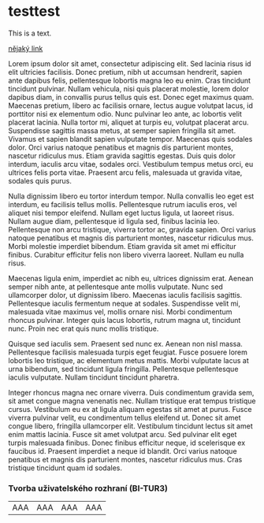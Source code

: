 # testtest

This is a text.

[nějaký link](#tvorba-uživatelského-rozhraní-bi-tur3)

Lorem ipsum dolor sit amet, consectetur adipiscing elit. Sed lacinia risus id elit ultricies facilisis. Donec pretium, nibh ut accumsan hendrerit, sapien ante dapibus felis, pellentesque lobortis magna leo eu enim. Cras tincidunt tincidunt pulvinar. Nullam vehicula, nisi quis placerat molestie, lorem dolor dapibus diam, in convallis purus tellus quis est. Donec eget maximus quam. Maecenas pretium, libero ac facilisis ornare, lectus augue volutpat lacus, id porttitor nisi ex elementum odio. Nunc pulvinar leo ante, ac lobortis velit placerat lacinia. Nulla tortor mi, aliquet at turpis eu, volutpat placerat arcu. Suspendisse sagittis massa metus, at semper sapien fringilla sit amet. Vivamus et sapien blandit sapien vulputate tempor. Maecenas quis sodales dolor. Orci varius natoque penatibus et magnis dis parturient montes, nascetur ridiculus mus. Etiam gravida sagittis egestas. Duis quis dolor interdum, iaculis arcu vitae, sodales orci. Vestibulum tempus metus orci, eu ultrices felis porta vitae. Praesent arcu felis, malesuada ut gravida vitae, sodales quis purus.

Nulla dignissim libero eu tortor interdum tempor. Nulla convallis leo eget est interdum, eu facilisis tellus mollis. Pellentesque rutrum iaculis eros, vel aliquet nisi tempor eleifend. Nullam eget luctus ligula, ut laoreet risus. Nullam augue diam, pellentesque id ligula sed, finibus lacinia leo. Pellentesque non arcu tristique, viverra tortor ac, gravida sapien. Orci varius natoque penatibus et magnis dis parturient montes, nascetur ridiculus mus. Morbi molestie imperdiet bibendum. Etiam gravida sit amet mi efficitur finibus. Curabitur efficitur felis non libero viverra laoreet. Nullam eu nulla risus.

Maecenas ligula enim, imperdiet ac nibh eu, ultrices dignissim erat. Aenean semper nibh ante, at pellentesque ante mollis vulputate. Nunc sed ullamcorper dolor, ut dignissim libero. Maecenas iaculis facilisis sagittis. Pellentesque iaculis fermentum neque at sodales. Suspendisse velit mi, malesuada vitae maximus vel, mollis ornare nisi. Morbi condimentum rhoncus pulvinar. Integer quis lacus lobortis, rutrum magna ut, tincidunt nunc. Proin nec erat quis nunc mollis tristique.

Quisque sed iaculis sem. Praesent sed nunc ex. Aenean non nisl massa. Pellentesque facilisis malesuada turpis eget feugiat. Fusce posuere lorem lobortis leo tristique, ac elementum metus mattis. Morbi vulputate lacus at urna bibendum, sed tincidunt ligula fringilla. Pellentesque pellentesque iaculis vulputate. Nullam tincidunt tincidunt pharetra.

Integer rhoncus magna nec ornare viverra. Duis condimentum gravida sem, sit amet congue magna venenatis nec. Nullam tristique erat tempus tristique cursus. Vestibulum eu ex at ligula aliquam egestas sit amet at purus. Fusce viverra pulvinar velit, eu condimentum tellus eleifend ut. Donec sit amet congue libero, fringilla ullamcorper elit. Vestibulum tincidunt lectus sit amet enim mattis lacinia. Fusce sit amet volutpat arcu. Sed pulvinar elit eget turpis malesuada finibus. Donec finibus efficitur neque, id scelerisque ex faucibus id. Praesent imperdiet a neque id blandit. Orci varius natoque penatibus et magnis dis parturient montes, nascetur ridiculus mus. Cras tristique tincidunt quam id sodales.

### Tvorba uživatelského rozhraní (BI-TUR3)


|||||
|---|---|---|---|
|AAA|AAA|AAA|AAA|
